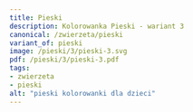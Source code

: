```yaml
---
title: Pieski
description: Kolorowanka Pieski - wariant 3
canonical: /zwierzeta/pieski
variant_of: pieski
image: /pieski/3/pieski-3.svg
pdf: /pieski/3/pieski-3.pdf
tags:
- zwierzeta
- pieski
alt: "pieski kolorowanki dla dzieci"
---
```

